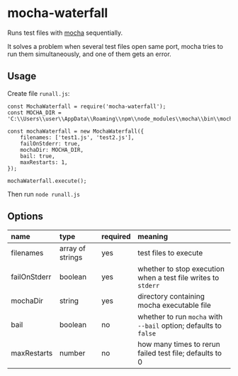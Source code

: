 mocha-waterfall
===============

Runs test files with [mocha](https://mochajs.org/) sequentially.

It solves a problem when several test files open same port, mocha tries to run them simultaneously, and
one of them gets an error.

## Usage ##

Create file `runall.js`:

```
const MochaWaterfall = require('mocha-waterfall');
const MOCHA_DIR = 'C:\\Users\\user\\AppData\\Roaming\\npm\\node_modules\\mocha\\bin\\mocha';

const mochaWaterfall = new MochaWaterfall({
    filenames: ['test1.js', 'test2.js'],
    failOnStderr: true,
    mochaDir: MOCHA_DIR,
    bail: true,
    maxRestarts: 1,
});

mochaWaterfall.execute();
```

Then run `node runall.js`

## Options ##

| name         | type             | required | meaning             |
|:-------------|:-----------------|:---------|:--------------------|
| filenames    | array of strings | yes      | test files to execute |
| failOnStderr | boolean          | yes      | whether to stop execution when a test file writes to `stderr` |
| mochaDir     | string           | yes      | directory containing mocha executable file   |
| bail         | boolean          | no       | whether to run `mocha` with `--bail` option; defaults to `false` |
| maxRestarts  | number           | no       | how many times to rerun failed test file; defaults to 0 |
